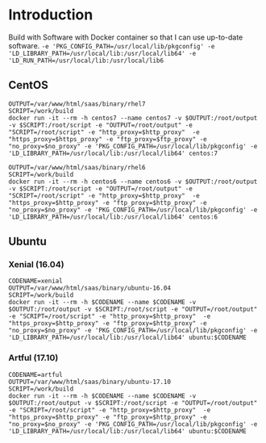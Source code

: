 # Introduction

Build with Software with Docker container so that I can use up-to-date software.
`-e 'PKG_CONFIG_PATH=/usr/local/lib/pkgconfig' -e 'LD_LIBRARY_PATH=/usr/local/lib:/usr/local/lib64' -e 'LD_RUN_PATH=/usr/local/lib:/usr/local/lib6`

## CentOS

```shell
OUTPUT=/var/www/html/saas/binary/rhel7
SCRIPT=/work/build
docker run -it --rm -h centos7 --name centos7 -v $OUTPUT:/root/output -v $SCRIPT:/root/script -e "OUTPUT=/root/output" -e "SCRIPT=/root/script" -e "http_proxy=$http_proxy"  -e "https_proxy=$https_proxy" -e "ftp_proxy=$ftp_proxy" -e "no_proxy=$no_proxy" -e 'PKG_CONFIG_PATH=/usr/local/lib/pkgconfig' -e 'LD_LIBRARY_PATH=/usr/local/lib:/usr/local/lib64' centos:7
```

```shell
OUTPUT=/var/www/html/saas/binary/rhel6
SCRIPT=/work/build
docker run -it --rm -h centos6 --name centos6 -v $OUTPUT:/root/output -v $SCRIPT:/root/script -e "OUTPUT=/root/output" -e "SCRIPT=/root/script" -e "http_proxy=$http_proxy"  -e "https_proxy=$http_proxy" -e "ftp_proxy=$http_proxy" -e "no_proxy=$no_proxy" -e 'PKG_CONFIG_PATH=/usr/local/lib/pkgconfig' -e 'LD_LIBRARY_PATH=/usr/local/lib:/usr/local/lib64' centos:6
```

## Ubuntu

### Xenial (16.04)

```shell
CODENAME=xenial
OUTPUT=/var/www/html/saas/binary/ubuntu-16.04
SCRIPT=/work/build
docker run -it --rm -h $CODENAME --name $CODENAME -v $OUTPUT:/root/output -v $SCRIPT:/root/script -e "OUTPUT=/root/output" -e "SCRIPT=/root/script" -e "http_proxy=$http_proxy"  -e "https_proxy=$http_proxy" -e "ftp_proxy=$http_proxy" -e "no_proxy=$no_proxy" -e 'PKG_CONFIG_PATH=/usr/local/lib/pkgconfig' -e 'LD_LIBRARY_PATH=/usr/local/lib:/usr/local/lib64' ubuntu:$CODENAME
```

### Artful (17.10)

```shell
CODENAME=artful
OUTPUT=/var/www/html/saas/binary/ubuntu-17.10
SCRIPT=/work/build
docker run -it --rm -h $CODENAME --name $CODENAME -v $OUTPUT:/root/output -v $SCRIPT:/root/script -e "OUTPUT=/root/output" -e "SCRIPT=/root/script" -e "http_proxy=$http_proxy"  -e "https_proxy=$http_proxy" -e "ftp_proxy=$http_proxy" -e "no_proxy=$no_proxy" -e 'PKG_CONFIG_PATH=/usr/local/lib/pkgconfig' -e 'LD_LIBRARY_PATH=/usr/local/lib:/usr/local/lib64' ubuntu:$CODENAME
```
